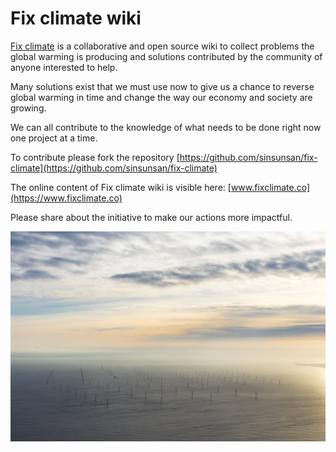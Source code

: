 # Fix climate wiki

[Fix climate](https://www.fixclimate.co) is a collaborative and open source wiki to collect problems the global warming is producing and solutions contributed by the community of anyone interested to help.

Many solutions exist that we must use now to give us a chance to reverse global warming in time and change the way our economy and society are growing.

We can all contribute to the knowledge of what needs to be done right now one project at a time.

To contribute please fork the repository [https://github.com/sinsunsan/fix-climate](https://github.com/sinsunsan/fix-climate)

The online content of Fix climate wiki is visible here: [www.fixclimate.co](https://www.fixclimate.co)

Please share about the initiative to make our actions more impactful.

![Fields of Windmills in Scotland](.gitbook/assets/photo-1548253786-b8ee1fa4cbd9.jpeg)

